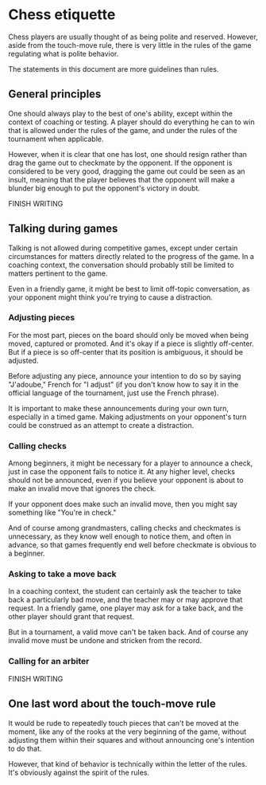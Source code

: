 # Chess etiquette

Chess players are usually thought of as being polite and reserved. However, 
aside from the touch-move rule, there is very little in the rules of the game 
regulating what is polite behavior.

The statements in this document are more guidelines than rules.

## General principles

One should always play to the best of one's ability, except within the context 
of coaching or testing. A player should do everything he can to win that is 
allowed under the rules of the game, and under the rules of the tournament when 
applicable.

However, when it is clear that one has lost, one should resign rather than drag 
the game out to checkmate by the opponent. If the opponent is considered to be 
very good, dragging the game out could be seen as an insult, meaning that the 
player believes that the opponent will make a blunder big enough to put the 
opponent's victory in doubt.

FINISH WRITING

## Talking during games

Talking is not allowed during competitive games, except under certain 
circumstances for matters directly related to the progress of the game. In a 
coaching context, the conversation should probably still be limited to matters 
pertinent to the game.

Even in a friendly game, it might be best to limit off-topic conversation, as 
your opponent might think you're trying to cause a distraction.

### Adjusting pieces

For the most part, pieces on the board should only be moved when being moved, 
captured or promoted. And it's okay if a piece is slightly off-center. But if a 
piece is so off-center that its position is ambiguous, it should be adjusted.

Before adjusting any piece, announce your intention to do so by saying 
"J'adoube," French for "I adjust" (if you don't know how to say it in the 
official language of the tournament, just use the French phrase).

It is important to make these announcements during your own turn, especially in 
a timed game. Making adjustments on your opponent's turn could be construed as 
an attempt to create a distraction.

### Calling checks

Among beginners, it might be necessary for a player to announce a check, just in 
case the opponent fails to notice it. At any higher level, checks should not be 
announced, even if you believe your opponent is about to make an invalid move 
that ignores the check.

If your opponent does make such an invalid move, then you might say something 
like "You're in check."

And of course among grandmasters, calling checks and checkmates is unnecessary, 
as they know well enough to notice them, and often in advance, so that games 
frequently end well before checkmate is obvious to a beginner.

### Asking to take a move back

In a coaching context, the student can certainly ask the teacher to take back a 
particularly bad move, and the teacher may or may approve that request. In a 
friendly game, one player may ask for a take back, and the other player should 
grant that request.

But in a tournament, a valid move can't be taken back. And of course any invalid 
move must be undone and stricken from the record.

### Calling for an arbiter

FINISH WRITING

## One last word about the touch-move rule

It would be rude to repeatedly touch pieces that can't be moved at the moment, 
like any of the rooks at the very beginning of the game, without adjusting them 
within their squares and without announcing one's intention to do that.

However, that kind of behavior is technically within the letter of the rules. 
It's obviously against the spirit of the rules.
